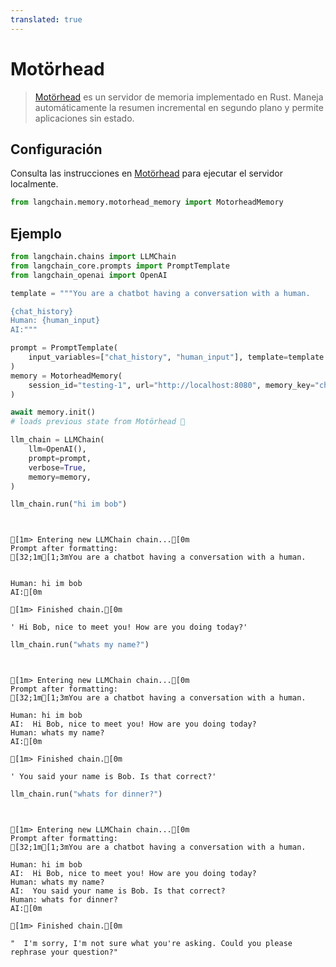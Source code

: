 ```yaml
---
translated: true
---
```


# Motörhead

>[Motörhead](https://github.com/getmetal/motorhead) es un servidor de memoria implementado en Rust. Maneja automáticamente la resumen incremental en segundo plano y permite aplicaciones sin estado.

## Configuración

Consulta las instrucciones en [Motörhead](https://github.com/getmetal/motorhead) para ejecutar el servidor localmente.

```python
from langchain.memory.motorhead_memory import MotorheadMemory
```

## Ejemplo

```python
from langchain.chains import LLMChain
from langchain_core.prompts import PromptTemplate
from langchain_openai import OpenAI

template = """You are a chatbot having a conversation with a human.

{chat_history}
Human: {human_input}
AI:"""

prompt = PromptTemplate(
    input_variables=["chat_history", "human_input"], template=template
)
memory = MotorheadMemory(
    session_id="testing-1", url="http://localhost:8080", memory_key="chat_history"
)

await memory.init()
# loads previous state from Motörhead 🤘

llm_chain = LLMChain(
    llm=OpenAI(),
    prompt=prompt,
    verbose=True,
    memory=memory,
)
```

```python
llm_chain.run("hi im bob")
```

```output


[1m> Entering new LLMChain chain...[0m
Prompt after formatting:
[32;1m[1;3mYou are a chatbot having a conversation with a human.


Human: hi im bob
AI:[0m

[1m> Finished chain.[0m
```

```output
' Hi Bob, nice to meet you! How are you doing today?'
```

```python
llm_chain.run("whats my name?")
```

```output


[1m> Entering new LLMChain chain...[0m
Prompt after formatting:
[32;1m[1;3mYou are a chatbot having a conversation with a human.

Human: hi im bob
AI:  Hi Bob, nice to meet you! How are you doing today?
Human: whats my name?
AI:[0m

[1m> Finished chain.[0m
```

```output
' You said your name is Bob. Is that correct?'
```

```python
llm_chain.run("whats for dinner?")
```

```output


[1m> Entering new LLMChain chain...[0m
Prompt after formatting:
[32;1m[1;3mYou are a chatbot having a conversation with a human.

Human: hi im bob
AI:  Hi Bob, nice to meet you! How are you doing today?
Human: whats my name?
AI:  You said your name is Bob. Is that correct?
Human: whats for dinner?
AI:[0m

[1m> Finished chain.[0m
```

```output
"  I'm sorry, I'm not sure what you're asking. Could you please rephrase your question?"
```
